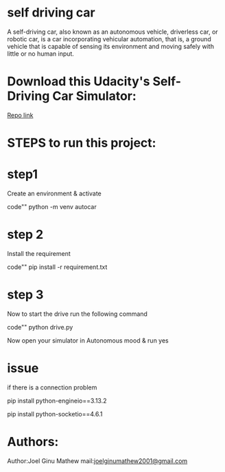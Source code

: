 # self driving car
A self-driving car, also known as an autonomous vehicle, driverless car, or robotic car, is a car incorporating vehicular automation, that is, a ground vehicle that is capable of sensing its environment and moving safely with little or no human input.



# Download this Udacity's Self-Driving Car Simulator:
[Repo link](https://github.com/udacity/self-driving-car-sim)


# STEPS to run this project:

# step1
Create an environment & activate

code""
 python -m venv autocar


# step 2
Install the requirement

code""
pip install -r requirement.txt


# step 3
Now to start the drive run the following command

code""
python drive.py

Now open your simulator in Autonomous mood & run yes


# issue
if there is a connection problem


pip install python-engineio==3.13.2

pip install python-socketio==4.6.1





# Authors:

Author:Joel Ginu Mathew
mail:joelginumathew2001@gmail.com
